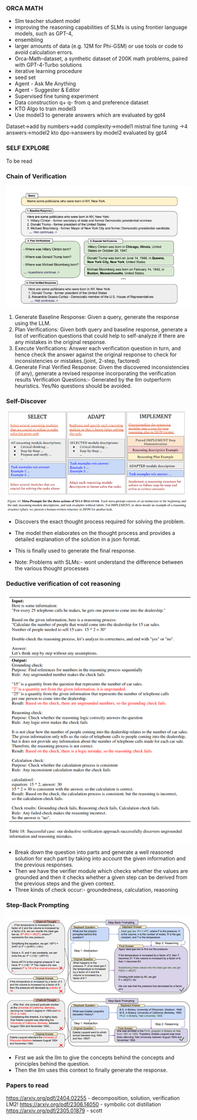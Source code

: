 ### ORCA MATH<br>

- Slm teacher student model
- improving the reasoning capabilities of SLMs is using frontier language models, such as GPT-4,
- ensembling
- larger amounts of data (e.g. 12M for Phi-GSM) or use tools or code to avoid calculation
  errors.
- Orca-Math-dataset, a synthetic dataset of 200K math problems, paired with GPT-4-Turbo solutions
- iterative learning procedure
- seed set
- Agent - Ask Me Anything
- Agent - Suggester & Editor
- Supervised fine tuning experiment
- Data construction q+ q- from q and preference dataset
- KTO Algo to train model3
- Use model3 to generate answers which are evaluated by gpt4

Dataset->add by numbers->add complexity->model1 mistral fine tuning
->4 answers->model2 kto dpo->answers by model2 evaluated by gpt4

### SELF EXPLORE

To be read

### Chain of Verification<br>

![alt text](image-3.png)

1. Generate Baseline Response: Given a query, generate the response using the LLM.
2. Plan Verifications: Given both query and baseline response, generate a list of verification
   questions that could help to self-analyze if there are any mistakes in the original response.
3. Execute Verifications: Answer each verification question in turn, and hence check the answer
   against the original response to check for inconsistencies or mistakes.(joint, 2-step, factored)
4. Generate Final Verified Response: Given the discovered inconsistencies (if any), generate a
   revised response incorporating the verification results
   Verification Questions:- Generated by the llm outperform heuristics. Yes/No questions should
   be avoided.

### Self-Discover<br>

![alt text](image-4.png)

- Discovers the exact thought process required for solving the problem.
- The model then elaborates on the thought process and provides a detailed explanation of the solution in a json format.
- This is finally used to generate the final response.

- Note: Problems with SLMs:- wont understand the difference between the various thought processes

### Deductive verification of cot reasoning<br>

![alt text](image-1.png)

- Break down the question into parts and generate a well reasoned solution for each part by taking into account the given information and the previous responses.
- Then we have the verifier module which checks whether the values are grounded and then it checks whether a given step can be derived from the previous steps and the given context.
- Three kinds of check occur:- groundedness, calculation, reasoning

### Step-Back Prompting<br>

![alt text](image.png)

- First we ask the llm to give the concepts behind the concepts and principles behind the question.
- Then the llm uses this context to finally generate the response.

### Papers to read

https://arxiv.org/pdf/2404.02255 - decomposition, solution, verification LM2!
https://arxiv.org/pdf/2306.14050 - symbolic cot distillation
https://arxiv.org/pdf/2305.01879 - scott
